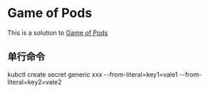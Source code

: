 # Game of Pods

This is a solution to [Game of Pods](https://kodekloud.com/p/game-of-pods-game)


## 单行命令
kubctl create secret generic xxx --from-literal=key1=vale1 --from-literal=key2=vale2 